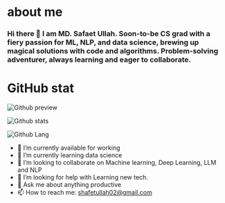 # about me 
### Hi there 👋 I am MD. Safaet Ullah. Soon-to-be CS grad with a fiery passion for ML, NLP, and data science, brewing up magical solutions with code and algorithms. Problem-solving adventurer, always learning and eager to collaborate. 

# GitHub stat

![Github preview](https://github-readme-stats.vercel.app/api?username=ShafaetUllah032)



![Github stats](https://github-readme-streak-stats.herokuapp.com/?user=ShafaetUllah032)



![Github Lang](https://github-readme-stats.vercel.app/api/top-langs/?username=ShafaetUllah032)



- 🔭 I’m currently available for working 
- 🌱 I’m currently learning data science
- 👯 I’m looking to collaborate on Machine learning, Deep Learning, LLM and NLP 
- 🤔 I’m looking for help with Learning new tech.
- 💬 Ask me about anything productive
- 📫 How to reach me: shafetullah02@gmail.com


<!--
**ShafaetUllah032/ShafaetUllah032** is a ✨ _special_ ✨ repository because its `README.md` (this file) appears on your GitHub profile.

Here are some ideas to get you started:

- 🔭 I’m currently working on ...
- 🌱 I’m currently learning ...
- 👯 I’m looking to collaborate on ...
- 🤔 I’m looking for help with ...
- 💬 Ask me about ...
- 📫 How to reach me: ...
- 😄 Pronouns: ...
- ⚡ Fun fact: ...
-->
